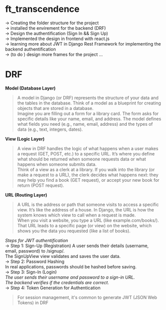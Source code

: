 # ft_transcendence

-> Creating the folder structure for the project  
-> installed the envirement for the backend (DRF)  
-> Design the authentification (Sign In && Sign Up)  
-> Implemented the design in frontend with react.js  
-> learning more about JWT in Django Rest Framework for implementing the backend authentification   
-> (to do ) design more frames for the project ...  

# DRF  
**Model (Database Layer)**
>A model in Django (or DRF) represents the structure of your data and the tables in the database. Think of a model as a blueprint for   creating objects that are stored in a database.  
>Imagine you are filling out a form for a library card. The form asks for specific details like your name, email, and address. The model defines what fields you need (e.g., name, email, address) and the types of data (e.g., text, integers, dates).

**View (Logic Layer)**
> A view in DRF handles the logic of what happens when a user makes a request (GET, POST, etc.) to a specific URL. It’s where you define what  should be returned when someone requests data or what happens when someone submits data.  
> Think of a view as a clerk at a library. If you walk into the library (or make a request to a URL), the clerk decides what happens next: they may help you find a book (GET request), or accept your new book for return (POST request).  

**URL (Routing Layer)**
> A URL is the address or path that someone visits to access a specific view. It’s like the address of a house. In Django, the URL is how the system knows which view to call when a request is made.  
> When you visit a website, you type a URL (like example.com/books/). That URL leads to a specific page (or view) on the website, which shows you the data you requested (like a list of books).  

_Steps for JWT authentification_  
-> Step 1: Sign-Up (Registration)
A user sends their details (username, email, password) to /signup/.  
The SignUpView view validates and saves the user data.  
-> Step 2: Password Hashing  
In real applications, passwords should be hashed before saving.  
-> Step 3: Sign-In (Login)  
*The user sends their username and password to a sign-in URL.*  
*The backend verifies if the credentials are correct.*  
-> Step 4: Token Generation for Authentication   
>For session management, it's common to generate JWT (JSON Web Tokens) in DRF  


